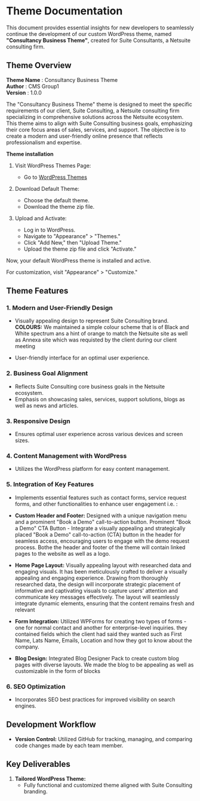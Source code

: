 # Theme Documentation

This document provides essential insights for new developers to seamlessly continue the development of our custom WordPress theme, named **"Consultancy Business Theme"**, created for Suite Consultants, a Netsuite consulting firm.


## Theme Overview

**Theme Name** : Consultancy Business Theme <br>
**Author** : CMS Group1 <br> 
**Version** : 1.0.0 <br>

The "Consultancy Business Theme" theme is designed to meet the specific requirements of our client, Suite Consulting, a Netsuite consulting firm specializing in comprehensive solutions across the Netsuite ecosystem. This theme aims to align with Suite Consulting business goals, emphasizing their core focus areas of sales, services, and support. The objective is to create a modern and user-friendly online presence that reflects professionalism and expertise.

**Theme installation**

1. Visit WordPress Themes Page:
   - Go to [WordPress Themes](https://en-au.wordpress.org/themes/)

2. Download Default Theme:
   - Choose the default theme.
   - Download the theme zip file.

3. Upload and Activate:
   - Log in to WordPress.
   - Navigate to "Appearance" > "Themes."
   - Click "Add New," then "Upload Theme."
   - Upload the theme zip file and click "Activate."

Now, your default WordPress theme is installed and active.

For customization, visit "Appearance" > "Customize."

## Theme Features

### 1. Modern and User-Friendly Design

- Visually appealing design to represent Suite Consulting brand.
**COLOURS:** We maintained a simple colour scheme that is of Black and White spectrum ans a hint of orange to match the Netsuite site as well as Annexa site which was requisted by the client during our client meeting

- User-friendly interface for an optimal user experience.

### 2. Business Goal Alignment

- Reflects Suite Consulting core business goals in the Netsuite ecosystem.
- Emphasis on showcasing sales, services, support solutions, blogs as well as news and articles.

### 3. Responsive Design

- Ensures optimal user experience across various devices and screen sizes.

### 4. Content Management with WordPress

- Utilizes the WordPress platform for easy content management.

### 5. Integration of Key Features

- Implements essential features such as contact forms, service request forms, and other functionalities to enhance user engagement i.e. :
  
- **Custom Header and Footer:** Designed with a unique navigation menu and a prominent "Book a Demo" call-to-action button. Prominent "Book a Demo" CTA Button - Integrate a visually appealing and strategically placed "Book a Demo" call-to-action (CTA) button in the header for seamless access, encouraging users to engage with the demo request process. Bothe the header and footer of the theme will contain linked pages to the website as well as a logo.
  
- **Home Page Layout:** Visually appealing layout with researched data and engaging visuals. It has been meticulously crafted to deliver a visually appealing and engaging experience. Drawing from thoroughly researched data, the design will incorporate strategic placement of informative and captivating visuals to capture users' attention and communicate key messages effectively. The layout will seamlessly integrate dynamic elements, ensuring that the content remains fresh and relevant
  
- **Form Integration:** Utilized WPForms for creating two types of forms - one for normal contact and another for enterprise-level inquiries. they contained fields which the client had said they wanted such as First Name, Lats Name, Emails, Location and how they got to know about the company.
  
- **Blog Design:** Integrated Blog Designer Pack to create custom blog pages with diverse layouts. We made the blog to be appealing as well as customizable in the form of blocks

### 6. SEO Optimization

- Incorporates SEO best practices for improved visibility on search engines.

## Development Workflow

- **Version Control:** Utilized GitHub for tracking, managing, and comparing code changes made by each team member.



## Key Deliverables

1. **Tailored WordPress Theme:**
   - Fully functional and customized theme aligned with Suite Consulting branding.





